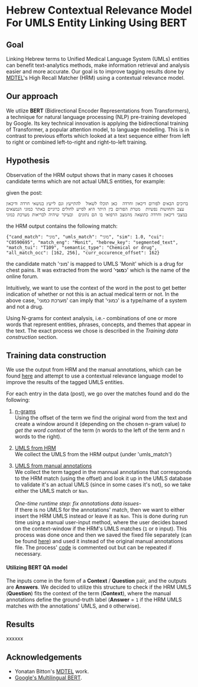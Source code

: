 # Hebrew Contextual Relevance Model For UMLS Entity Linking Using BERT

## Goal
Linking Hebrew terms to Unified Medical Language System (UMLs) entities can benefit text-analytics methods, make information retrieval and analysis 
easier and more accurate. Our goal is to improve tagging results done by [MDTEL](https://github.com/yonatanbitton/mdtel)'s High Recall Matcher (HRM) using a contextual relevance model.


## Our approach
We utlize **BERT** (Bidirectional Encoder Representations from Transformers), a technique for natural language processing (NLP) pre-training developed by Google.
Its key technical innovation is applying the bidirectional training of Transformer, a popular attention model, to language modelling.
This is in contrast to previous efforts which looked at a text sequence either from left to right or combined left-to-right and right-to-left training.

## Hypothesis
Observation of the HRM output shows that in many cases it chooses candidate terms which are not actual UMLS entities, for example:

given the post:

`
ברוכים הבאים לפורום דיכאון וחרדה  כאן תוכלו לשאול  להתייעץ וגם לייעץ בנושאי חרדה ודיכאון  עצב ותחושות נפשיות  מטרת הפורום בין היתר היא לסייע לחולים כרוניים באתר כמוני הנמצאים במצבי דיכאון וחרדה כתוצאה מהמצב הרפואי בו הם נתונים  ובעיקר שיהיה לבריאות מערכת כמוני
`

the HRM output contains the following match:
```
{"cand_match": "מוני", "umls_match": "מוני", "sim": 1.0, "cui": "C0590695", "match_eng": "Monit", "hebrew_key": "segmented_text", "match_tui": "T109", "semantic_type": "Chemical or drug", "all_match_occ": [162, 256], "curr_occurence_offset": 162}
```

the candidate match 'מוני' is mapped to UMLS 'Monit' which is a drug for chest pains. It was extracted from the word 'כ**מוני**' which is the name of the online forum.

Intuitively, we want to use the context of the word in the post to get better indication of whether or not this is an actual medical term or not. In the above case, 'מערכת כמוני' can imply that 'כמוני' is a type/name of a system and not a drug.

Using N-grams for context analysis, i.e.- combinations of one or more words that represent entities, phrases, concepts, and themes that appear in the text. The exact process we chose is described in the _Training data construction_ section.

## Training data construction
We use the output from HRM and the manual annotations, which can be found [here](https://drive.google.com/file/d/17JTxutH15P3R-Wd4x3d5ulY22KW0vVUC/view?usp=sharing) and attempt to use a contextual relevance language model to improve
the results of the tagged UMLS entities.

For each entry in the data (post), we go over the matches found and do the following:

1) <u>n-grams</u><br>
Using the offset of the term we find the original word from the text and create a window around it (depending on the chosen n-gram value) _to get the word context_ of the term (n words to the left of the term and n words to the right). 

2) <u>UMLS from HRM</u><br>
We collect the UMLS from the HRM output (under 'umls_match')

3) <u>UMLS from manual annotations</u><br>
We collect the term tagged in the mannual annotations that corresponds to the HRM match (using the offset) and look it up in the UMLS database to validate it's an actual UMLS (since in some cases it's not), so we take either the UMLS match or `Nan`.
<br><br>
_One-time runtime step: fix annotations data issues-_<br>
If there is no UMLS for the annotations' match, then we want to either insert the HRM UMLS instead or leave it as `Nan`. This is done during run time using a manual user-input method, where the user decides based on the context-window if the HRM's UMLS matches (`1` or `0` input). This process was done once and then we saved the fixed file separately (can be found [here](training_data/output_data/corrected_annotations.json)) and used it instead of the original manual annotations file. The process' [code](training_data/main.py) is commented out but can be repeated if necessary.

#### Utilizing BERT QA model
The inputs come in the form of a **Context** / **Question** pair, and the outputs are **Answers**. We decided to utilize this structure to check if the HRM UMLS (**Question**) fits the context of the term (**Context**), where the manual annotations define the ground-truth label (**Answer** = `1` if the HRM UMLS matches with the annotations' UMLS, and `0` otherwise).

## Results
xxxxxx

## Acknowledgements
+ Yonatan Bitton's [MDTEL](https://github.com/yonatanbitton/mdtel) work.
+ [Google's Multilingual BERT](https://github.com/google-research/bert/blob/master/multilingual.md).
